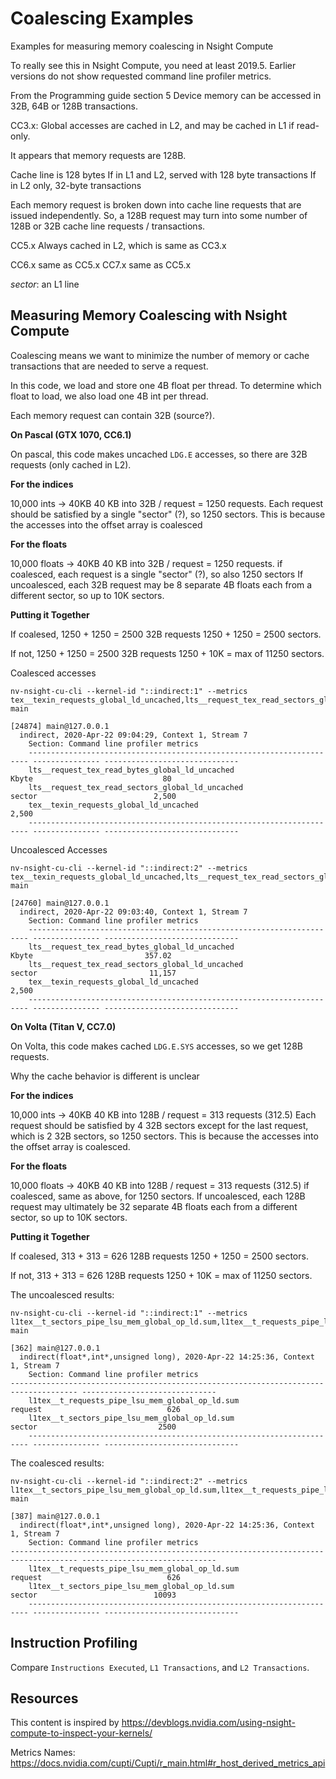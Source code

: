 # Coalescing Examples

Examples for measuring memory coalescing in Nsight Compute

To really see this in Nsight Compute, you need at least 2019.5.
Earlier versions do not show requested command line profiler metrics.


From the Programming guide section 5
Device memory can be accessed in 32B, 64B or 128B transactions.


CC3.x: 
Global accesses are cached in L2, and may be cached in L1 if read-only.

It appears that memory requests are 128B.

Cache line is 128 bytes
If in L1 and L2, served with 128 byte transactions
If in L2 only, 32-byte transactions

Each memory request is broken down into cache line requests that are issued independently. So, a 128B request may turn into some number of 128B or 32B cache line requests / transactions.

CC5.x
 Always cached in L2, which is same as CC3.x

CC6.x same as CC5.x
CC7.x same as CC5.x

*sector*: an L1 line

## Measuring Memory Coalescing with Nsight Compute

Coalescing means we want to minimize the number of memory or cache transactions that are needed to serve a request.

In this code, we load and store one 4B float per thread.
To determine which float to load, we also load one 4B int per thread.

Each memory request can contain 32B (source?).


**On Pascal (GTX 1070, CC6.1)**

On pascal, this code makes uncached `LDG.E` accesses, so there are 32B requests (only cached in L2).



**For the indices**

10,000 ints -> 40KB
40 KB into 32B / request = 1250 requests.
Each request should be satisfied by a single "sector" (?), so 1250 sectors.
This is because the accesses into the offset array is coalesced

**For the floats**

10,000 floats -> 40KB
40 KB into 32B / request = 1250 requests.
if coalesced, each request is a single "sector" (?), so also 1250 sectors
If uncoalesced, each 32B request may be 8 separate 4B floats each from a different sector, so up to 10K sectors.

**Putting it Together**

If coalesed, 1250 + 1250 = 2500 32B requests
1250 + 1250 = 2500 sectors.

If not, 1250 + 1250 = 2500 32B requests
1250 + 10K = max of 11250 sectors.

Coalesced accesses
```
nv-nsight-cu-cli --kernel-id "::indirect:1" --metrics tex__texin_requests_global_ld_uncached,lts__request_tex_read_sectors_global_ld_uncached,lts__request_tex_read_bytes_global_ld_uncached main
```

```
[24874] main@127.0.0.1
  indirect, 2020-Apr-22 09:04:29, Context 1, Stream 7
    Section: Command line profiler metrics
    ---------------------------------------------------------------------- --------------- ------------------------------
    lts__request_tex_read_bytes_global_ld_uncached                                   Kbyte                             80
    lts__request_tex_read_sectors_global_ld_uncached                                sector                          2,500
    tex__texin_requests_global_ld_uncached                                                                          2,500
    ---------------------------------------------------------------------- --------------- ------------------------------
```

Uncoalesced Accesses
```
nv-nsight-cu-cli --kernel-id "::indirect:2" --metrics tex__texin_requests_global_ld_uncached,lts__request_tex_read_sectors_global_ld_uncached,lts__request_tex_read_bytes_global_ld_uncached main
```

```
[24760] main@127.0.0.1
  indirect, 2020-Apr-22 09:03:40, Context 1, Stream 7
    Section: Command line profiler metrics
    ---------------------------------------------------------------------- --------------- ------------------------------
    lts__request_tex_read_bytes_global_ld_uncached                                   Kbyte                         357.02
    lts__request_tex_read_sectors_global_ld_uncached                                sector                         11,157
    tex__texin_requests_global_ld_uncached                                                                          2,500
    ---------------------------------------------------------------------- --------------- ------------------------------
```

**On Volta (Titan V, CC7.0)**

On Volta, this code makes cached `LDG.E.SYS` accesses, so we get 128B requests.

Why the cache behavior is different is unclear

**For the indices**

10,000 ints -> 40KB
40 KB into 128B / request = 313 requests (312.5)
Each request should be satisfied by 4 32B sectors except for the last request, which is 2 32B sectors, so 1250 sectors.
This is because the accesses into the offset array is coalesced.

**For the floats**

10,000 floats -> 40KB
40 KB into 128B / request = 313 requests (312.5)
if coalesced, same as above, for 1250 sectors.
If uncoalesced, each 128B request may ultimately be 32 separate 4B floats each from a different sector, so up to 10K sectors.

**Putting it Together**

If coalesed, 313 + 313 = 626 128B requests
1250 + 1250 = 2500 sectors.

If not, 313 + 313 = 626 128B requests
1250 + 10K = max of 11250 sectors.

The uncoalesced results:
```
nv-nsight-cu-cli --kernel-id "::indirect:1" --metrics l1tex__t_sectors_pipe_lsu_mem_global_op_ld.sum,l1tex__t_requests_pipe_lsu_mem_global_op_ld.sum main
```

```
[362] main@127.0.0.1
  indirect(float*,int*,unsigned long), 2020-Apr-22 14:25:36, Context 1, Stream 7
    Section: Command line profiler metrics
---------------------------------------------------------------------- --------------- ------------------------------
    l1tex__t_requests_pipe_lsu_mem_global_op_ld.sum                                request                            626
    l1tex__t_sectors_pipe_lsu_mem_global_op_ld.sum                                  sector                           2500
    ---------------------------------------------------------------------- --------------- ------------------------------
```

The coalesced results:
```
nv-nsight-cu-cli --kernel-id "::indirect:2" --metrics l1tex__t_sectors_pipe_lsu_mem_global_op_ld.sum,l1tex__t_requests_pipe_lsu_mem_global_op_ld.sum main
```

```
[387] main@127.0.0.1
  indirect(float*,int*,unsigned long), 2020-Apr-22 14:25:36, Context 1, Stream 7
    Section: Command line profiler metrics
---------------------------------------------------------------------- --------------- ------------------------------
    l1tex__t_requests_pipe_lsu_mem_global_op_ld.sum                                request                            626
    l1tex__t_sectors_pipe_lsu_mem_global_op_ld.sum                                  sector                          10093
    ---------------------------------------------------------------------- --------------- ------------------------------
```

## Instruction Profiling

Compare `Instructions Executed`, `L1 Transactions`, and `L2 Transactions`.

## Resources

This content is inspired by https://devblogs.nvidia.com/using-nsight-compute-to-inspect-your-kernels/

Metrics Names: https://docs.nvidia.com/cupti/Cupti/r_main.html#r_host_derived_metrics_api

